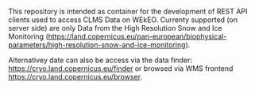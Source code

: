 This repository is intended as container for the development of REST API clients used to access CLMS Data on WEkEO. Currenty supported (on server side) are only Data from the High Resolution Snow and Ice Monitoring (https://land.copernicus.eu/pan-european/biophysical-parameters/high-resolution-snow-and-ice-monitoring). 

Alternativey date can also be access via the data finder: https://cryo.land.copernicus.eu/finder or browsed via WMS frontend https://cryo.land.copernicus.eu/browser.

